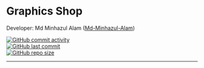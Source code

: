 # Graphics Shop

Developer: Md Minhazul Alam ([Md-Minhazul-Alam](https://github.com/Md-Minhazul-Alam))  


[![GitHub commit activity](https://img.shields.io/github/commit-activity/t/Md-Minhazul-Alam/ecommerce)](https://github.com/Md-Minhazul-Alam/ecommerce/commits/main)  
[![GitHub last commit](https://img.shields.io/github/last-commit/Md-Minhazul-Alam/ecommerce)](https://github.com/Md-Minhazul-Alam/ecommerce/commits/main)  
[![GitHub repo size](https://img.shields.io/github/repo-size/Md-Minhazul-Alam/ecommerce)](https://github.com/Md-Minhazul-Alam/ecommerce)

---